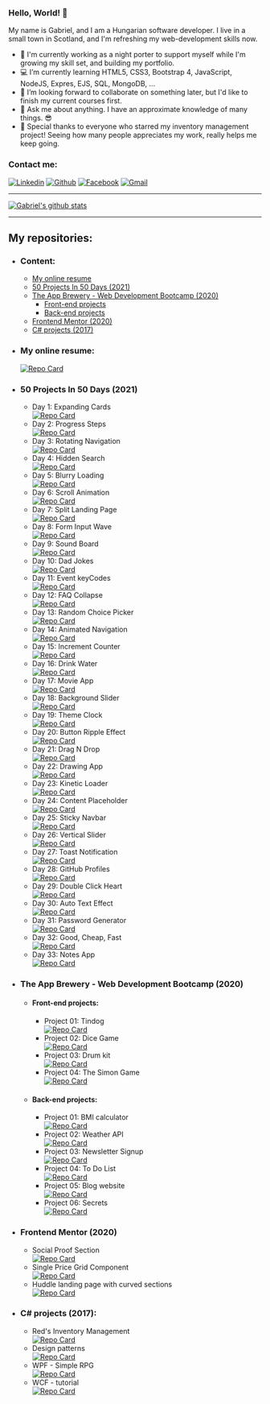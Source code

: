 ### Hello, World! 👋

My name is Gabriel, and I am a Hungarian software developer. I live in a small town in Scotland, and I'm refreshing my web-development skills now.

- 💂 I'm currently working as a night porter to support myself while I'm growing my skill set, and building my portfolio.
- 💻 I’m currently learning HTML5, CSS3, Bootstrap 4, JavaScript, NodeJS, Expres, EJS, SQL, MongoDB, ...
- 👯 I’m looking forward to collaborate on something later, but I'd like to finish my current courses first.
- 💬 Ask me about anything. I have an approximate knowledge of many things. 😎
- 💖 Special thanks to everyone who starred my inventory management project! Seeing how many people appreciates my work, really helps me keep going. 

### Contact me:

[![Linkedin](https://img.shields.io/badge/LinkedIn-0077B5?style=for-the-badge&logo=linkedin&logoColor=white)](https://www.linkedin.com/in/arpad-gabor-bondor/)
[![Github](https://img.shields.io/badge/GitHub-100000?style=for-the-badge&logo=github&logoColor=white)](https://github.com/ArpadGBondor)
[![Facebook](https://img.shields.io/badge/Facebook-1877F2?style=for-the-badge&logo=facebook&logoColor=white)](https://www.facebook.com/arpad.g.bondor/)
[![Gmail](https://img.shields.io/badge/Gmail-D14836?style=for-the-badge&logo=gmail&logoColor=white)](mailto:arpad.g.bondor@gmail.com)

-----

[![Gabriel's github stats](https://github-readme-stats.arpadgbondor.vercel.app/api?username=ArpadGBondor&theme=radical&show_icons=true&custom_title=Gabriel%27s%20Github%20Stats)](https://github.com/anuraghazra/github-readme-stats)

-----

## My repositories:
- ### Content:
  - [My online resume](#my-online-resume)  
  - [50 Projects In 50 Days (2021)](#50-projects-in-50-days-2021)
  - [The App Brewery - Web Development Bootcamp (2020)](#the-app-brewery---web-development-bootcamp-2020)
    - [Front-end projects](#front-end-projects)
    - [Back-end projects](#back-end-projects)
  - [Frontend Mentor (2020)](#frontend-mentor-2020)
  - [C# projects (2017)](#c-projects-2017)
- ### My online resume:  
    [![Repo Card](https://github-readme-stats.arpadgbondor.vercel.app/api/pin/?username=ArpadGBondor&repo=CV&theme=radical)](https://github.com/ArpadGBondor/CV)
- ### 50 Projects In 50 Days (2021)
  - Day 1: Expanding Cards  
    [![Repo Card](https://github-readme-stats.arpadgbondor.vercel.app/api/pin/?username=ArpadGBondor&repo=50_Projects_In_50_Days-01_Expanding_Cards&theme=radical)](https://github.com/ArpadGBondor/50_Projects_In_50_Days-01_Expanding_Cards)
  - Day 2: Progress Steps  
    [![Repo Card](https://github-readme-stats.arpadgbondor.vercel.app/api/pin/?username=ArpadGBondor&repo=50_Projects_In_50_Days-02_Progress_Steps&theme=radical)](https://github.com/ArpadGBondor/50_Projects_In_50_Days-02_Progress_Steps)
  - Day 3: Rotating Navigation  
    [![Repo Card](https://github-readme-stats.arpadgbondor.vercel.app/api/pin/?username=ArpadGBondor&repo=50_Projects_In_50_Days-03_Rotating_Navigation&theme=radical)](https://github.com/ArpadGBondor/50_Projects_In_50_Days-03_Rotating_Navigation)
  - Day 4: Hidden Search  
    [![Repo Card](https://github-readme-stats.arpadgbondor.vercel.app/api/pin/?username=ArpadGBondor&repo=50_Projects_In_50_Days-04_Hidden_Search&theme=radical)](https://github.com/ArpadGBondor/50_Projects_In_50_Days-04_Hidden_Search)    
  - Day 5: Blurry Loading  
    [![Repo Card](https://github-readme-stats.arpadgbondor.vercel.app/api/pin/?username=ArpadGBondor&repo=50_Projects_In_50_Days-05_Blurry_Loading&theme=radical)](https://github.com/ArpadGBondor/50_Projects_In_50_Days-05_Blurry_Loading)    
  - Day 6: Scroll Animation  
    [![Repo Card](https://github-readme-stats.arpadgbondor.vercel.app/api/pin/?username=ArpadGBondor&repo=50_Projects_In_50_Days-06_Scroll_Animation&theme=radical)](https://github.com/ArpadGBondor/50_Projects_In_50_Days-06_Scroll_Animation)    
  - Day 7: Split Landing Page  
    [![Repo Card](https://github-readme-stats.arpadgbondor.vercel.app/api/pin/?username=ArpadGBondor&repo=50_Projects_In_50_Days-07_Split_Landing_Page&theme=radical)](https://github.com/ArpadGBondor/50_Projects_In_50_Days-07_Split_Landing_Page)  
  - Day 8: Form Input Wave  
    [![Repo Card](https://github-readme-stats.arpadgbondor.vercel.app/api/pin/?username=ArpadGBondor&repo=50_Projects_In_50_Days-08_Form_Input_Wave&theme=radical)](https://github.com/ArpadGBondor/50_Projects_In_50_Days-08_Form_Input_Wave)  
  - Day 9: Sound Board  
    [![Repo Card](https://github-readme-stats.arpadgbondor.vercel.app/api/pin/?username=ArpadGBondor&repo=50_Projects_In_50_Days-09_Sound_Board&theme=radical)](https://github.com/ArpadGBondor/50_Projects_In_50_Days-09_Sound_Board)  
  - Day 10: Dad Jokes  
    [![Repo Card](https://github-readme-stats.arpadgbondor.vercel.app/api/pin/?username=ArpadGBondor&repo=50_Projects_In_50_Days-10_Dad_Jokes&theme=radical)](https://github.com/ArpadGBondor/50_Projects_In_50_Days-10_Dad_Jokes)  
  - Day 11: Event keyCodes  
    [![Repo Card](https://github-readme-stats.arpadgbondor.vercel.app/api/pin/?username=ArpadGBondor&repo=50_Projects_In_50_Days-11_Event_keyCodes&theme=radical)](https://github.com/ArpadGBondor/50_Projects_In_50_Days-11_Event_keyCodes)  
  - Day 12: FAQ Collapse  
    [![Repo Card](https://github-readme-stats.arpadgbondor.vercel.app/api/pin/?username=ArpadGBondor&repo=50_Projects_In_50_Days-12_FAQ_Collapse&theme=radical)](https://github.com/ArpadGBondor/50_Projects_In_50_Days-12_FAQ_Collapse)  
  - Day 13: Random Choice Picker  
    [![Repo Card](https://github-readme-stats.arpadgbondor.vercel.app/api/pin/?username=ArpadGBondor&repo=50_Projects_In_50_Days-13_Random_Choice_Picker&theme=radical)](https://github.com/ArpadGBondor/50_Projects_In_50_Days-13_Random_Choice_Picker)  
  - Day 14: Animated Navigation  
    [![Repo Card](https://github-readme-stats.arpadgbondor.vercel.app/api/pin/?username=ArpadGBondor&repo=50_Projects_In_50_Days-14_Animated_Navigation&theme=radical)](https://github.com/ArpadGBondor/50_Projects_In_50_Days-14_Animated_Navigation)  
  - Day 15: Increment Counter  
    [![Repo Card](https://github-readme-stats.arpadgbondor.vercel.app/api/pin/?username=ArpadGBondor&repo=50_Projects_In_50_Days-15_Increment_Counter&theme=radical)](https://github.com/ArpadGBondor/50_Projects_In_50_Days-15_Increment_Counter)  
  - Day 16: Drink Water  
    [![Repo Card](https://github-readme-stats.arpadgbondor.vercel.app/api/pin/?username=ArpadGBondor&repo=50_Projects_In_50_Days-16_Drink_Water&theme=radical)](https://github.com/ArpadGBondor/50_Projects_In_50_Days-16_Drink_Water)  
  - Day 17: Movie App  
    [![Repo Card](https://github-readme-stats.arpadgbondor.vercel.app/api/pin/?username=ArpadGBondor&repo=50_Projects_In_50_Days-17_Movie_App&theme=radical)](https://github.com/ArpadGBondor/50_Projects_In_50_Days-17_Movie_App)  
  - Day 18: Background Slider  
    [![Repo Card](https://github-readme-stats.arpadgbondor.vercel.app/api/pin/?username=ArpadGBondor&repo=50_Projects_In_50_Days-18_Background_Slider&theme=radical)](https://github.com/ArpadGBondor/50_Projects_In_50_Days-18_Background_Slider)  
  - Day 19: Theme Clock  
    [![Repo Card](https://github-readme-stats.arpadgbondor.vercel.app/api/pin/?username=ArpadGBondor&repo=50_Projects_In_50_Days-19_Theme_Clock&theme=radical)](https://github.com/ArpadGBondor/50_Projects_In_50_Days-19_Theme_Clock)  
  - Day 20: Button Ripple Effect  
    [![Repo Card](https://github-readme-stats.arpadgbondor.vercel.app/api/pin/?username=ArpadGBondor&repo=50_Projects_In_50_Days-20_Button_Ripple_Effect&theme=radical)](https://github.com/ArpadGBondor/50_Projects_In_50_Days-20_Button_Ripple_Effect)  
  - Day 21: Drag N Drop  
    [![Repo Card](https://github-readme-stats.arpadgbondor.vercel.app/api/pin/?username=ArpadGBondor&repo=50_Projects_In_50_Days-21_Drag_N_Drop&theme=radical)](https://github.com/ArpadGBondor/50_Projects_In_50_Days-21_Drag_N_Drop)  
  - Day 22: Drawing App  
    [![Repo Card](https://github-readme-stats.arpadgbondor.vercel.app/api/pin/?username=ArpadGBondor&repo=50_Projects_In_50_Days-22_Drawing_App&theme=radical)](https://github.com/ArpadGBondor/50_Projects_In_50_Days-22_Drawing_App)  
  - Day 23: Kinetic Loader  
    [![Repo Card](https://github-readme-stats.arpadgbondor.vercel.app/api/pin/?username=ArpadGBondor&repo=50_Projects_In_50_Days-23_Kinetic_Loader&theme=radical)](https://github.com/ArpadGBondor/50_Projects_In_50_Days-23_Kinetic_Loader)  
  - Day 24: Content Placeholder  
    [![Repo Card](https://github-readme-stats.arpadgbondor.vercel.app/api/pin/?username=ArpadGBondor&repo=50_Projects_In_50_Days-24_Content_Placeholder&theme=radical)](https://github.com/ArpadGBondor/50_Projects_In_50_Days-24_Content_Placeholder)  
  - Day 25: Sticky Navbar  
    [![Repo Card](https://github-readme-stats.arpadgbondor.vercel.app/api/pin/?username=ArpadGBondor&repo=50_Projects_In_50_Days-25_Sticky_Navbar&theme=radical)](https://github.com/ArpadGBondor/50_Projects_In_50_Days-25_Sticky_Navbar)  
  - Day 26: Vertical Slider  
    [![Repo Card](https://github-readme-stats.arpadgbondor.vercel.app/api/pin/?username=ArpadGBondor&repo=50_Projects_In_50_Days-26_Vertical_Slider&theme=radical)](https://github.com/ArpadGBondor/50_Projects_In_50_Days-26_Vertical_Slider)  
  - Day 27: Toast Notification  
    [![Repo Card](https://github-readme-stats.arpadgbondor.vercel.app/api/pin/?username=ArpadGBondor&repo=50_Projects_In_50_Days-27_Toast_Notification&theme=radical)](https://github.com/ArpadGBondor/50_Projects_In_50_Days-27_Toast_Notification)  
  - Day 28: GitHub Profiles  
    [![Repo Card](https://github-readme-stats.arpadgbondor.vercel.app/api/pin/?username=ArpadGBondor&repo=50_Projects_In_50_Days-28_GitHub_Profiles&theme=radical)](https://github.com/ArpadGBondor/50_Projects_In_50_Days-28_GitHub_Profiles)  
  - Day 29: Double Click Heart  
    [![Repo Card](https://github-readme-stats.arpadgbondor.vercel.app/api/pin/?username=ArpadGBondor&repo=50_Projects_In_50_Days-29_Double_Click_Heart&theme=radical)](https://github.com/ArpadGBondor/50_Projects_In_50_Days-29_Double_Click_Heart)  
  - Day 30: Auto Text Effect  
    [![Repo Card](https://github-readme-stats.arpadgbondor.vercel.app/api/pin/?username=ArpadGBondor&repo=50_Projects_In_50_Days-30_Auto_Text_Effect&theme=radical)](https://github.com/ArpadGBondor/50_Projects_In_50_Days-30_Auto_Text_Effect)  
  - Day 31: Password Generator  
    [![Repo Card](https://github-readme-stats.arpadgbondor.vercel.app/api/pin/?username=ArpadGBondor&repo=50_Projects_In_50_Days-31_Password_Generator&theme=radical)](https://github.com/ArpadGBondor/50_Projects_In_50_Days-31_Password_Generator)  
  - Day 32: Good, Cheap, Fast  
    [![Repo Card](https://github-readme-stats.arpadgbondor.vercel.app/api/pin/?username=ArpadGBondor&repo=50_Projects_In_50_Days-32_Good_Cheap_Fast&theme=radical)](https://github.com/ArpadGBondor/50_Projects_In_50_Days-32_Good_Cheap_Fast)  
  - Day 33: Notes App  
    [![Repo Card](https://github-readme-stats.arpadgbondor.vercel.app/api/pin/?username=ArpadGBondor&repo=50_Projects_In_50_Days-33_Notes_App&theme=radical)](https://github.com/ArpadGBondor/50_Projects_In_50_Days-33_Notes_App)  
- ### The App Brewery - Web Development Bootcamp (2020)
  - #### Front-end projects:
    - Project 01: Tindog  
      [![Repo Card](https://github-readme-stats.arpadgbondor.vercel.app/api/pin/?username=ArpadGBondor&repo=The_App_Brewery-Front-end_project_01-Tindog&theme=radical)](https://github.com/ArpadGBondor/The_App_Brewery-Front-end_project_01-Tindog)
    - Project 02: Dice Game  
      [![Repo Card](https://github-readme-stats.arpadgbondor.vercel.app/api/pin/?username=ArpadGBondor&repo=The_App_Brewery-Front-end_project_02-Dice_Game&theme=radical)](https://github.com/ArpadGBondor/The_App_Brewery-Front-end_project_02-Dice_Game)
    - Project 03: Drum kit  
      [![Repo Card](https://github-readme-stats.arpadgbondor.vercel.app/api/pin/?username=ArpadGBondor&repo=The_App_Brewery-Front-end_project_03-Drum_kit&theme=radical)](https://github.com/ArpadGBondor/The_App_Brewery-Front-end_project_03-Drum_kit)
    - Project 04: The Simon Game  
      [![Repo Card](https://github-readme-stats.arpadgbondor.vercel.app/api/pin/?username=ArpadGBondor&repo=The_App_Brewery-Front-end_project_04-The_Simon_Game&theme=radical)](https://github.com/ArpadGBondor/The_App_Brewery-Front-end_project_04-The_Simon_Game)
  - #### Back-end projects:
    - Project 01: BMI calculator  
      [![Repo Card](https://github-readme-stats.arpadgbondor.vercel.app/api/pin/?username=ArpadGBondor&repo=The_App_Brewery-Back-end_project_01-BMI_calculator&theme=radical)](https://github.com/ArpadGBondor/The_App_Brewery-Back-end_project_01-BMI_calculator)
    - Project 02: Weather API  
      [![Repo Card](https://github-readme-stats.arpadgbondor.vercel.app/api/pin/?username=ArpadGBondor&repo=The_App_Brewery-Back-end_project_02-Weather_API&theme=radical)](https://github.com/ArpadGBondor/The_App_Brewery-Back-end_project_02-Weather_API)
    - Project 03: Newsletter Signup  
      [![Repo Card](https://github-readme-stats.arpadgbondor.vercel.app/api/pin/?username=ArpadGBondor&repo=The_App_Brewery-Back-end_project_03-Newsletter_Signup&theme=radical)](https://github.com/ArpadGBondor/The_App_Brewery-Back-end_project_03-Newsletter_Signup)
    - Project 04: To Do List  
      [![Repo Card](https://github-readme-stats.arpadgbondor.vercel.app/api/pin/?username=ArpadGBondor&repo=The_App_Brewery-Back-end_project_04-To_Do_List&theme=radical)](https://github.com/ArpadGBondor/The_App_Brewery-Back-end_project_04-To_Do_List)
    - Project 05: Blog website  
      [![Repo Card](https://github-readme-stats.arpadgbondor.vercel.app/api/pin/?username=ArpadGBondor&repo=The_App_Brewery-Back-end_project_05-Blog_website&theme=radical)](https://github.com/ArpadGBondor/The_App_Brewery-Back-end_project_05-Blog_website)
    - Project 06: Secrets  
      [![Repo Card](https://github-readme-stats.arpadgbondor.vercel.app/api/pin/?username=ArpadGBondor&repo=The_App_Brewery-Back-end_project_06-Secrets&theme=radical)](https://github.com/ArpadGBondor/The_App_Brewery-Back-end_project_06-Secrets)
- ### Frontend Mentor (2020)
  - Social Proof Section  
    [![Repo Card](https://github-readme-stats.arpadgbondor.vercel.app/api/pin/?username=ArpadGBondor&repo=Web_challenge_1-Frontend_Mentor-Social_proof_section&theme=radical)](https://github.com/ArpadGBondor/Web_challenge_1-Frontend_Mentor-Social_proof_section)
  - Single Price Grid Component  
    [![Repo Card](https://github-readme-stats.arpadgbondor.vercel.app/api/pin/?username=ArpadGBondor&repo=Web_challenge_2-Frontend_Mentor-Single-price-grid-component&theme=radical)](https://github.com/ArpadGBondor/Web_challenge_2-Frontend_Mentor-Single-price-grid-component)
  - Huddle landing page with curved sections  
    [![Repo Card](https://github-readme-stats.arpadgbondor.vercel.app/api/pin/?username=ArpadGBondor&repo=Web_challenge_3-Frontend_Mentor-Huddle_landing_page_with_curved_sections&theme=radical)](https://github.com/ArpadGBondor/Web_challenge_3-Frontend_Mentor-Huddle_landing_page_with_curved_sections)
- ### C# projects (2017):
  - Red's Inventory Management  
    [![Repo Card](https://github-readme-stats.arpadgbondor.vercel.app/api/pin/?username=ArpadGBondor&repo=Red-Inventory-Management&theme=radical)](https://github.com/ArpadGBondor/Red-Inventory-Management)
  - Design patterns  
    [![Repo Card](https://github-readme-stats.arpadgbondor.vercel.app/api/pin/?username=ArpadGBondor&repo=Design-pattern-tutorial-projects&theme=radical)](https://github.com/ArpadGBondor/Design-pattern-tutorial-projects)
  - WPF - Simple RPG  
    [![Repo Card](https://github-readme-stats.arpadgbondor.vercel.app/api/pin/?username=ArpadGBondor&repo=WPF-Simple-RPG-tutorial-project&theme=radical)](https://github.com/ArpadGBondor/WPF-Simple-RPG-tutorial-project)
  - WCF - tutorial  
    [![Repo Card](https://github-readme-stats.arpadgbondor.vercel.app/api/pin/?username=ArpadGBondor&repo=WCF-tutorial-projects&theme=radical)](https://github.com/ArpadGBondor/WCF-tutorial-projects)
